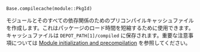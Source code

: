 ```
Base.compilecache(module::PkgId)
```

モジュールとそのすべての依存関係のためのプリコンパイルキャッシュファイルを作成します。これはパッケージのロード時間を短縮するために使用できます。キャッシュファイルは `DEPOT_PATH[1]/compiled` に保存されます。重要な注意事項については [Module initialization and precompilation](@ref) を参照してください。
